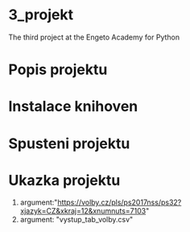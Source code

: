 # 3_projekt
The third project at the Engeto Academy for Python
# Popis projektu

# Instalace knihoven

# Spusteni projektu

# Ukazka projektu
  1. argument:"https://volby.cz/pls/ps2017nss/ps32?xjazyk=CZ&xkraj=12&xnumnuts=7103"
  2. argument: "vystup_tab_volby.csv"
